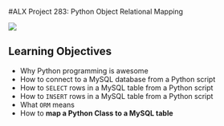 #ALX Project 283:  Python Object Relational Mapping

![](https://miro.medium.com/max/640/0*3uedj0JV8LWYNc8Q)

## Learning Objectives

- Why Python programming is awesome
- How to connect to a MySQL database from a Python script
- How to `SELECT` rows in a MySQL table from a Python script
- How to `INSERT` rows in a MySQL table from a Python script
- What `ORM` means
- How to __map a Python Class to a MySQL table__
